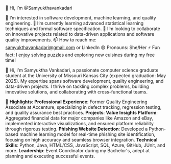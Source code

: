 👋 Hi, I’m @Samyukthavankadari

👀 I’m interested in software development, machine learning, and quality engineering.
🌱 I’m currently learning advanced statistical learning techniques and formal software specification.
💞️ I’m looking to collaborate on innovative projects related to data-driven applications and software quality improvements.
📫 How to reach me: samyukthavankadari@gmail.com or LinkedIn
😄 Pronouns: She/Her
⚡ Fun fact: I enjoy solving puzzles and exploring new cuisines during my free time!

👋 Hi, I'm Samyuktha Vankadari, a passionate computer science graduate student at the University of Missouri Kansas City (expected graduation: May 2025). My expertise spans software development, quality engineering, and data-driven projects. I thrive on tackling complex problems, building innovative solutions, and collaborating with cross-functional teams.

🌟 **Highlights**:
**Professional Experience**: Former Quality Engineering Associate at Accenture, specializing in defect tracking, regression testing, and quality assurance best practices.
**Projects**:
**Value Insights Platform**: Aggregated financial data for major companies like Amazon and eBay, implemented interactive visualizations, and ensured platform reliability through rigorous testing.
**Phishing Website Detection**: Developed a Python-based machine learning model for real-time phishing site identification, focusing on high accuracy and seamless browser integration.
**Technical Skills**: Python, Java, HTML/CSS, JavaScript, SQL, Azure, GitHub, JUnit, and more.
**Leadership**: Event Coordinator during my Bachelor's, adept at planning and executing successful events.
